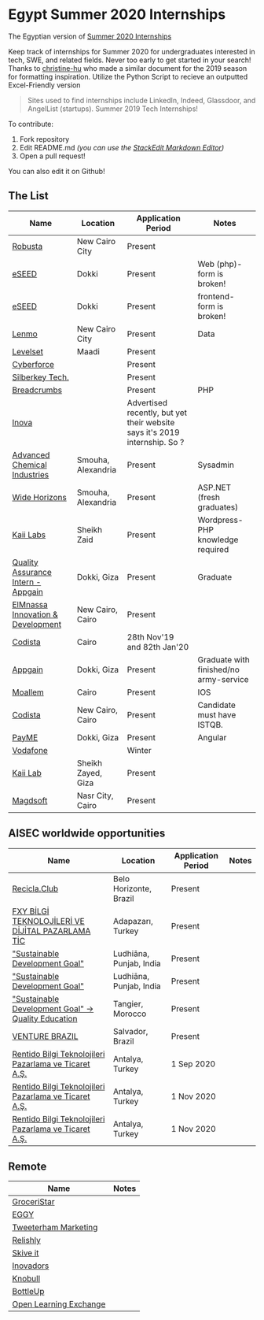 
# Egypt Summer 2020 Internships
The Egyptian version of [Summer 2020 Internships](https://github.com/elaine-zheng/summer2020internships)

Keep track of internships for Summer 2020 for undergraduates interested in tech, SWE, and related fields. Never too early to get started in your search! Thanks to [christine-hu](https://github.com/christine-hu/summer-2019-internships) who made a similar document for the 2019 season for formatting inspiration. Utilize the Python Script to recieve an outputted Excel-Friendly version

> Sites used to find internships include LinkedIn, Indeed, Glassdoor, and AngelList (startups).
Summer 2019 Tech Internships!


To contribute:
 1. Fork repository
 2. Edit README.md *(you can use the [StackEdit Markdown Editor](https://stackedit.io/app#))*
 3. Open a pull request!

 You can also edit it on Github!

## The List

| Name  |  Location |  Application Period |  Notes |
|---|---|---|---|
|  [Robusta](https://apply.workable.com/robusta/j/3C74AE4FAD/) |  New Cairo City |  Present |  |
|  [eSEED](https://eseed.net/careers/web-development-intern/) |  Dokki |  Present |  Web (php)- form is broken!|
|  [eSEED](https://eseed.net/careers/front-end-development-intern/) |  Dokki |  Present | frontend- form is broken! |
|  [Lenmo](https://hire.withgoogle.com/public/jobs/lenmomobi/view/P_AAAAAAGAAATEfv9VYthtwS) |  New Cairo City |  Present | Data |
|  [Levelset](https://levelset.applytojob.com/apply/221e112c6a59567756517e6e060f51077c0c66372c182f194a1e326f2224122c7f773b/Intern-Software-Engineer?sid=HqssXigOgaOX78a6M99fjZgWyFvXjnFm04v&source=INDE) |  Maadi |  Present |  |
|  [Cyberforce](https://www.cyber-force.org/careers/career-details/#1.%20Junior%20Cybersecurity%20Engineer%20%5BInternship%5D) |   |  Present |  |
|  [Silberkey Tech.](http://careers.silverkeytech.com/Job/Details/47ca0106-cc10-4771-9473-f056ab27b52c) |   |  Present |  |
|  [Breadcrumbs](https://breadcrumbs.studio/careers/?job=nt87C4pWLYa4sik0sMCgm) |   |  Present | PHP |
|  [Inova](https://inovaeg.com/jobs/#1559257655501-4be5d148-efce) |  |  Advertised recently, but yet their website says it's 2019 internship. So ? |  |
|  [Advanced Chemical Industries](https://wuzzuf.net/internship/246754-IT-System-Admin-Intern---Alexandria-Advanced-Chemical-Industries-Alexandria-Egypt) | Smouha, Alexandria |  Present | Sysadmin |
|  [Wide Horizons](https://wuzzuf.net/internship/247596-ASP-NET-Developer---Alexandria-Internship-Wide-Horizons-Alexandria-Egypt) | Smouha, Alexandria |  Present | ASP.NET (fresh graduates) |
|  [Kaii Labs](https://www.linkedin.com/jobs/view/1569435607/) | Sheikh Zaid | Present | Wordpress-PHP knowledge required | 
|  [Quality Assurance Intern - Appgain](https://wuzzuf.net/internship/248334-Quality-Assurance-Intern-Appgain-Giza-Egypt) | Dokki, Giza | Present | Graduate | 
| [ElMnassa Innovation & Development](https://wuzzuf.net/internship/250869-Android-Developer---Internship-ElMnassa-Innovation-Development-Cairo-Egypt) | New Cairo, Cairo | Present | |
| [Codista](https://wuzzuf.net/internship/250486-Flutter-Developer---Intern-Codista-Cairo-Egypt) |Cairo |  28th Nov'19 and 82th Jan'20 | |
| [Appgain](https://wuzzuf.net/internship/250193-Back-End-Developer---Intern-Appgain-Giza-Egypt) | Dokki, Giza | Present | Graduate with finished/no army-service  | 
| [Moallem](https://wuzzuf.net/internship/250733-iOS-Developer---Internship-Moallem-Cairo-Egypt) | Cairo | Present | IOS |
| [Codista](https://wuzzuf.net/internship/252867-QC-Tester---Intern-Codista-Cairo-Egypt) | New Cairo, Cairo | Present | Candidate must have ISTQB. |
| [PayME](https://wuzzuf.net/internship/252833-Front-End-Developer-Angular-PayME-Giza-Egypt) | Dokki, Giza | Present | Angular |
| [Vodafone](https://careers.vodafone.com/job/winter-internship-in-cairo-cairo-jid-31284) | | Winter | |
| [Kaii Lab](https://wuzzuf.net/internship/253413-UI-Designer--amp--Developer---Intern-Kaii-Lab-Giza-Egypt) | Sheikh Zayed, Giza | Present | |
| [Magdsoft](https://wuzzuf.net/internship/255729-Software-Engineer---Intern-Magdsoft-Cairo-Egypt) | Nasr City, Cairo | Present | |

## AISEC worldwide opportunities

| Name  |  Location |  Application Period |  Notes |
|---|---|---|---|
|  [Recicla.Club](https://aiesec.org/opportunity/1219763?product=GE) |  Belo Horizonte, Brazil |  Present |  |
|  [FXY BİLGİ TEKNOLOJİLERİ VE DİJİTAL PAZARLAMA TİC](https://aiesec.org/opportunity/1212633?product=GE) |  Adapazarı, Turkey |  Present |  |
|  ["Sustainable Development Goal"](https://aiesec.org/opportunity/1220175?product=GV) |  Ludhiāna, Punjab, India |  Present |  |
|  ["Sustainable Development Goal"](https://aiesec.org/opportunity/1221664?product=GV) |  Ludhiāna, Punjab, India |  Present |  |
|  ["Sustainable Development Goal" -> Quality Education](https://aiesec.org/opportunity/1205084?product=GV) |  Tangier, Morocco |  Present |  |
|  [VENTURE BRAZIL](https://aiesec.org/opportunity/1218710?product=GE) |  Salvador, Brazil |  Present |  |
|  [Rentido Bilgi Teknolojileri Pazarlama ve Ticaret A.Ş.](https://aiesec.org/opportunity/1185451?product=GE) |  Antalya, Turkey |  1 Sep 2020 |  |
|  [Rentido Bilgi Teknolojileri Pazarlama ve Ticaret A.Ş.](https://aiesec.org/opportunity/1185453?product=GE) |  Antalya, Turkey |  1 Nov 2020 |  |
|  [Rentido Bilgi Teknolojileri Pazarlama ve Ticaret A.Ş.](https://aiesec.org/opportunity/1211938?product=GE) |  Antalya, Turkey |  1 Nov 2020 |  |

## Remote
| Name | Notes |
|---|---|
| [GroceriStar](https://angel.co/company/groceristar/jobs) | |
| [EGGY](https://angel.co/company/eggy/jobs/68202-frontend-developing-ui-ux) | |
| [Tweeterham Marketing](https://angel.co/company/twitterham-inc-1/jobs/54166-developer) | |
| [Relishly](https://angel.co/company/relishly/jobs/54075-data-engineer-internship) | |
| [Skive it](https://angel.co/company/skive-it/jobs/23266-software-engineering-intern) | |
| [Inovadors](https://angel.co/company/inovadors/jobs/37643-online-intern-software-engineer) | |
| [Knobull](https://angel.co/company/knobull-1/jobs/24678-cse-student-ios-dev) | |
| [BottleUp](https://angel.co/company/bottleup/jobs/50507-ios-developer-intern) | |
|  [Open Learning Exchange](https://eg.indeed.com/job/virtual-systems-engineer-intern-f0bedc2fc2b24e7a) | |

